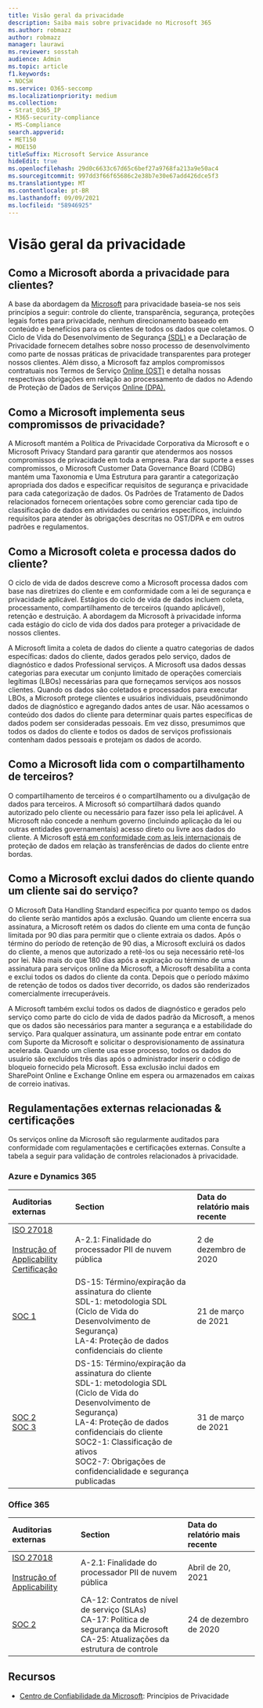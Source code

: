 ```yaml
---
title: Visão geral da privacidade
description: Saiba mais sobre privacidade no Microsoft 365
ms.author: robmazz
author: robmazz
manager: laurawi
ms.reviewer: sosstah
audience: Admin
ms.topic: article
f1.keywords:
- NOCSH
ms.service: O365-seccomp
ms.localizationpriority: medium
ms.collection:
- Strat_O365_IP
- M365-security-compliance
- MS-Compliance
search.appverid:
- MET150
- MOE150
titleSuffix: Microsoft Service Assurance
hideEdit: true
ms.openlocfilehash: 29d0c6633c67d65c6bef27a9768fa213a9e50ac4
ms.sourcegitcommit: 997dd3f66f65686c2e38b7e30e67add426dce5f3
ms.translationtype: MT
ms.contentlocale: pt-BR
ms.lasthandoff: 09/09/2021
ms.locfileid: "58946925"
---
```

# <a name="privacy-overview"></a>Visão geral da privacidade

## <a name="how-does-microsoft-approach-privacy-for-customers"></a>Como a Microsoft aborda a privacidade para clientes?

A base da abordagem da [Microsoft](https://privacy.microsoft.com/#whatinformationwecollectmodule) para privacidade baseia-se nos seis princípios a seguir: controle do cliente, transparência, segurança, proteções legais fortes para privacidade, nenhum direcionamento baseado em conteúdo e benefícios para os clientes de todos os dados que coletamos. O Ciclo de Vida do [](https://privacy.microsoft.com/privacystatement) Desenvolvimento de Segurança [(SDL)](https://www.microsoft.com/securityengineering/sdl/) e a Declaração de Privacidade fornecem detalhes sobre nosso processo de desenvolvimento como parte de nossas práticas de privacidade transparentes para proteger nossos clientes. Além disso, a Microsoft faz amplos compromissos contratuais nos Termos de Serviço [Online (OST)](https://www.microsoft.com/licensing/product-licensing/products) e detalha nossas respectivas obrigações em relação ao processamento de dados no Adendo de Proteção de Dados de Serviços [Online (DPA).](https://www.microsoftvolumelicensing.com/DocumentSearch.aspx?Mode=3&DocumentTypeId=67)

## <a name="how-does-microsoft-implement-its-privacy-commitments"></a>Como a Microsoft implementa seus compromissos de privacidade?

A Microsoft mantém a Política de Privacidade Corporativa da Microsoft e o Microsoft Privacy Standard para garantir que atendermos aos nossos compromissos de privacidade em toda a empresa. Para dar suporte a esses compromissos, o Microsoft Customer Data Governance Board (CDBG) mantém uma Taxonomia e Uma Estrutura para garantir a categorização apropriada dos dados e especificar requisitos de segurança e privacidade para cada categorização de dados. Os Padrões de Tratamento de Dados relacionados fornecem orientações sobre como gerenciar cada tipo de classificação de dados em atividades ou cenários específicos, incluindo requisitos para atender às obrigações descritas no OST/DPA e em outros padrões e regulamentos.

## <a name="how-does-microsoft-collect-and-process-customer-data"></a>Como a Microsoft coleta e processa dados do cliente?

O ciclo de vida de dados descreve como a Microsoft processa dados com base nas diretrizes do cliente e em conformidade com a lei de segurança e privacidade aplicável. Estágios do ciclo de vida de dados incluem coleta, processamento, compartilhamento de terceiros (quando aplicável), retenção e destruição. A abordagem da Microsoft à privacidade informa cada estágio do ciclo de vida dos dados para proteger a privacidade de nossos clientes.

A Microsoft limita a coleta [](https://www.microsoft.com/trust-center/privacy/customer-data-definitions?rtc=1)de dados do cliente a quatro categorias de dados específicas: dados do cliente, dados gerados pelo serviço, dados de diagnóstico e dados Professional serviços. A Microsoft usa dados dessas categorias para executar um conjunto limitado de operações comerciais legítimas (LBOs) necessárias para que forneçamos serviços aos nossos clientes. Quando os dados são coletados e processados para executar LBOs, a Microsoft protege clientes e usuários individuais, pseudônimondo dados de diagnóstico e agregando dados antes de usar. Não acessamos o conteúdo dos dados do cliente para determinar quais partes específicas de dados podem ser consideradas pessoais. Em vez disso, presumimos que todos os dados do cliente e todos os dados de serviços profissionais contenham dados pessoais e protejam os dados de acordo.

## <a name="how-does-microsoft-handle-third-party-sharing"></a>Como a Microsoft lida com o compartilhamento de terceiros?

O compartilhamento de terceiros é o compartilhamento ou a divulgação de dados para terceiros. A Microsoft só compartilhará dados quando autorizado pelo cliente ou necessário para fazer isso pela lei aplicável. A Microsoft não concede a nenhum governo (incluindo aplicação da lei ou outras entidades governamentais) acesso direto ou livre aos dados do cliente. A Microsoft [está em conformidade com as leis internacionais](https://www.microsoft.com/trust-center/privacy/data-location) de proteção de dados em relação às transferências de dados do cliente entre bordas.

## <a name="how-does-microsoft-delete-customer-data-when-a-customer-leaves-the-service"></a>Como a Microsoft exclui dados do cliente quando um cliente sai do serviço?

O Microsoft Data Handling Standard especifica por quanto tempo os dados do cliente serão mantidos após a exclusão. Quando um cliente encerra sua assinatura, a Microsoft retém os dados do cliente em uma conta de função limitada por 90 dias para permitir que o cliente extraia os dados. Após o término do período de retenção de 90 dias, a Microsoft excluirá os dados do cliente, a menos que autorizado a retê-los ou seja necessário retê-los por lei. Não mais do que 180 dias após a expiração ou término de uma assinatura para serviços online da Microsoft, a Microsoft desabilita a conta e exclui todos os dados do cliente da conta. Depois que o período máximo de retenção de todos os dados tiver decorrido, os dados são renderizados comercialmente irrecuperáveis.

A Microsoft também exclui todos os dados de diagnóstico e gerados pelo serviço como parte do ciclo de vida de dados padrão da Microsoft, a menos que os dados são necessários para manter a segurança e a estabilidade do serviço. Para qualquer assinatura, um assinante pode entrar em contato com Suporte da Microsoft e solicitar o desprovisionamento de assinatura acelerada. Quando um cliente usa esse processo, todos os dados do usuário são excluídos três dias após o administrador inserir o código de bloqueio fornecido pela Microsoft. Essa exclusão inclui dados em SharePoint Online e Exchange Online em espera ou armazenados em caixas de correio inativas.

## <a name="related-external-regulations--certifications"></a>Regulamentações externas relacionadas & certificações

Os serviços online da Microsoft são regularmente auditados para conformidade com regulamentações e certificações externas. Consulte a tabela a seguir para validação de controles relacionados à privacidade.

### <a name="azure-and-dynamics-365"></a>Azure e Dynamics 365

| **Auditorias externas** | **Section** | **Data do relatório mais recente** |
|:--------------------|:------------|:-----------------------|  
| [ISO 27018](https://servicetrust.microsoft.com/ViewPage/MSComplianceGuideV3?command=Download&downloadType=Document&downloadId=e9116047-f327-430c-a83f-166b7e561ad6&tab=7027ead0-3d6b-11e9-b9e1-290b1eb4cdeb&docTab=7027ead0-3d6b-11e9-b9e1-290b1eb4cdeb_ISO_Reports) <br><br> [Instrução of Applicability](https://servicetrust.microsoft.com/ViewPage/MSComplianceGuideV3?command=Download&downloadType=Document&downloadId=00af6c3e-7f3e-4e0d-8b0e-79f45ef2cef1&tab=7027ead0-3d6b-11e9-b9e1-290b1eb4cdeb&docTab=7027ead0-3d6b-11e9-b9e1-290b1eb4cdeb_ISO_Reports) <br> [Certificação](https://servicetrust.microsoft.com/ViewPage/MSComplianceGuideV3?command=Download&downloadType=Document&downloadId=56904fc3-0942-4ff5-9eef-7cabc751a25c&tab=7027ead0-3d6b-11e9-b9e1-290b1eb4cdeb&docTab=7027ead0-3d6b-11e9-b9e1-290b1eb4cdeb_ISO_Reports) | A-2.1: Finalidade do processador PII de nuvem pública | 2 de dezembro de 2020 |
| [SOC 1](https://servicetrust.microsoft.com/ViewPage/MSComplianceGuideV3?command=Download&downloadType=Document&downloadId=b8721ebd-af20-42fe-b22f-8332b0a19517&tab=7027ead0-3d6b-11e9-b9e1-290b1eb4cdeb&docTab=7027ead0-3d6b-11e9-b9e1-290b1eb4cdeb_SOC_%2F_SSAE_16_Reports) | DS-15: Término/expiração da assinatura do cliente <br> SDL-1: metodologia SDL (Ciclo de Vida do Desenvolvimento de Segurança) <br> LA-4: Proteção de dados confidenciais do cliente | 21 de março de 2021 |
| [SOC 2](https://servicetrust.microsoft.com/ViewPage/MSComplianceGuideV3?command=Download&downloadType=Document&downloadId=234a0f57-83c1-4afc-a586-a0e7a59592f7&tab=7027ead0-3d6b-11e9-b9e1-290b1eb4cdeb&docTab=7027ead0-3d6b-11e9-b9e1-290b1eb4cdeb_SOC_%2F_SSAE_16_Reports) <br> [SOC 3](https://servicetrust.microsoft.com/ViewPage/MSComplianceGuideV3?command=Download&downloadType=Document&downloadId=75c8cbf6-e456-473c-a05e-34fea888ec2a&tab=7027ead0-3d6b-11e9-b9e1-290b1eb4cdeb&docTab=7027ead0-3d6b-11e9-b9e1-290b1eb4cdeb_SOC_%2F_SSAE_16_Reports) | DS-15: Término/expiração da assinatura do cliente <br> SDL-1: metodologia SDL (Ciclo de Vida do Desenvolvimento de Segurança) <br> LA-4: Proteção de dados confidenciais do cliente <br> SOC2-1: Classificação de ativos <br> SOC2-7: Obrigações de confidencialidade e segurança publicadas | 31 de março de 2021 |

### <a name="office-365"></a>Office 365

| **Auditorias externas** | **Section** | **Data do relatório mais recente** |
|:--------------------|:------------|:-----------------------|  
| [ISO 27018](https://servicetrust.microsoft.com/ViewPage/MSComplianceGuideV3?command=Download&downloadType=Document&downloadId=8d625374-4f2d-49f8-9d37-a4281ba98222&tab=7027ead0-3d6b-11e9-b9e1-290b1eb4cdeb&docTab=7027ead0-3d6b-11e9-b9e1-290b1eb4cdeb_ISO_Reports) <br><br> [Instrução of Applicability](https://servicetrust.microsoft.com/ViewPage/MSComplianceGuideV3?command=Download&downloadType=Document&downloadId=c0df4ce8-c77e-4183-84eb-c8688470d8b1&tab=7027ead0-3d6b-11e9-b9e1-290b1eb4cdeb&docTab=7027ead0-3d6b-11e9-b9e1-290b1eb4cdeb_ISO_Reports) | A-2.1: Finalidade do processador PII de nuvem pública | Abril de 20, 2021 |
| [SOC 2](https://servicetrust.microsoft.com/ViewPage/MSComplianceGuideV3?command=Download&downloadType=Document&downloadId=a73c1738-7892-42b7-acd3-87b6371c53f6&tab=7027ead0-3d6b-11e9-b9e1-290b1eb4cdeb&docTab=7027ead0-3d6b-11e9-b9e1-290b1eb4cdeb_SOC_%2F_SSAE_16_Reports) | CA-12: Contratos de nível de serviço (SLAs) <br> CA-17: Política de segurança da Microsoft <br> CA-25: Atualizações da estrutura de controle | 24 de dezembro de 2020 |

## <a name="resources"></a>Recursos

- [Centro de Confiabilidade da Microsoft](https://www.microsoft.com/trust-center/privacy): Princípios de Privacidade

